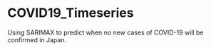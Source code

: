 # COVID19_Timeseries

Using SARIMAX to predict when no new cases of COVID-19 will be confirmed in Japan.
